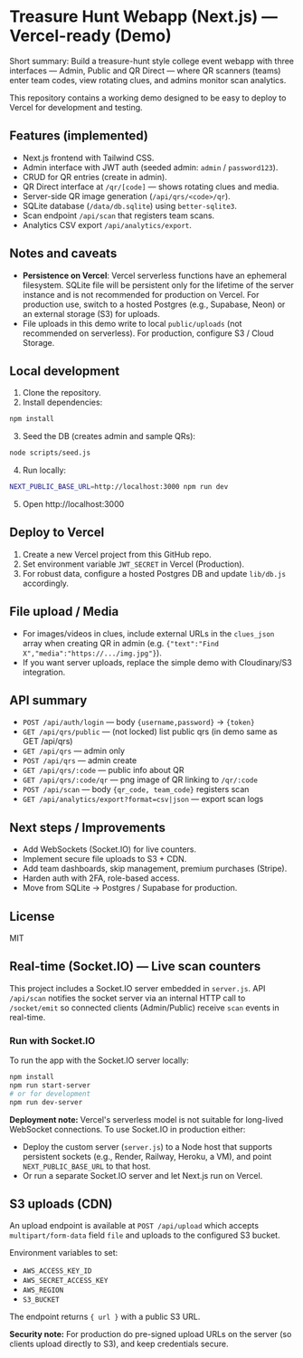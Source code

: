# Treasure Hunt Webapp (Next.js) — Vercel-ready (Demo)

Short summary:
Build a treasure-hunt style college event webapp with three interfaces — Admin, Public and QR Direct — where QR scanners (teams) enter team codes, view rotating clues, and admins monitor scan analytics.

This repository contains a working demo designed to be easy to deploy to Vercel for development and testing.

## Features (implemented)
- Next.js frontend with Tailwind CSS.
- Admin interface with JWT auth (seeded admin: `admin` / `password123`).
- CRUD for QR entries (create in admin).
- QR Direct interface at `/qr/[code]` — shows rotating clues and media.
- Server-side QR image generation (`/api/qrs/<code>/qr`).
- SQLite database (`/data/db.sqlite`) using `better-sqlite3`.
- Scan endpoint `/api/scan` that registers team scans.
- Analytics CSV export `/api/analytics/export`.

## Notes and caveats
- **Persistence on Vercel**: Vercel serverless functions have an ephemeral filesystem. SQLite file will be persistent only for the lifetime of the server instance and is not recommended for production on Vercel. For production use, switch to a hosted Postgres (e.g., Supabase, Neon) or an external storage (S3) for uploads.
- File uploads in this demo write to local `public/uploads` (not recommended on serverless). For production, configure S3 / Cloud Storage.

## Local development
1. Clone the repository.
2. Install dependencies:
```bash
npm install
```
3. Seed the DB (creates admin and sample QRs):
```bash
node scripts/seed.js
```
4. Run locally:
```bash
NEXT_PUBLIC_BASE_URL=http://localhost:3000 npm run dev
```
5. Open http://localhost:3000

## Deploy to Vercel
1. Create a new Vercel project from this GitHub repo.
2. Set environment variable `JWT_SECRET` in Vercel (Production).
3. For robust data, configure a hosted Postgres DB and update `lib/db.js` accordingly.

## File upload / Media
- For images/videos in clues, include external URLs in the `clues_json` array when creating QR in admin (e.g. `{"text":"Find X","media":"https://.../img.jpg"}`).
- If you want server uploads, replace the simple demo with Cloudinary/S3 integration.

## API summary
- `POST /api/auth/login` — body `{username,password}` -> `{token}`
- `GET /api/qrs/public` — (not locked) list public qrs (in demo same as GET /api/qrs)
- `GET /api/qrs` — admin only
- `POST /api/qrs` — admin create
- `GET /api/qrs/:code` — public info about QR
- `GET /api/qrs/:code/qr` — png image of QR linking to `/qr/:code`
- `POST /api/scan` — body `{qr_code, team_code}` registers scan
- `GET /api/analytics/export?format=csv|json` — export scan logs

## Next steps / Improvements
- Add WebSockets (Socket.IO) for live counters.
- Implement secure file uploads to S3 + CDN.
- Add team dashboards, skip management, premium purchases (Stripe).
- Harden auth with 2FA, role-based access.
- Move from SQLite -> Postgres / Supabase for production.

## License
MIT



## Real-time (Socket.IO) — Live scan counters
This project includes a Socket.IO server embedded in `server.js`. API `/api/scan` notifies the socket server via an internal HTTP call to `/socket/emit` so connected clients (Admin/Public) receive `scan` events in real-time.

### Run with Socket.IO
To run the app with the Socket.IO server locally:
```bash
npm install
npm run start-server
# or for development
npm run dev-server
```

**Deployment note:** Vercel's serverless model is not suitable for long-lived WebSocket connections. To use Socket.IO in production either:
- Deploy the custom server (`server.js`) to a Node host that supports persistent sockets (e.g., Render, Railway, Heroku, a VM), and point `NEXT_PUBLIC_BASE_URL` to that host.
- Or run a separate Socket.IO server and let Next.js run on Vercel.

## S3 uploads (CDN)
An upload endpoint is available at `POST /api/upload` which accepts `multipart/form-data` field `file` and uploads to the configured S3 bucket.

Environment variables to set:
- `AWS_ACCESS_KEY_ID`
- `AWS_SECRET_ACCESS_KEY`
- `AWS_REGION`
- `S3_BUCKET`

The endpoint returns `{ url }` with a public S3 URL.

**Security note:** For production do pre-signed upload URLs on the server (so clients upload directly to S3), and keep credentials secure.

